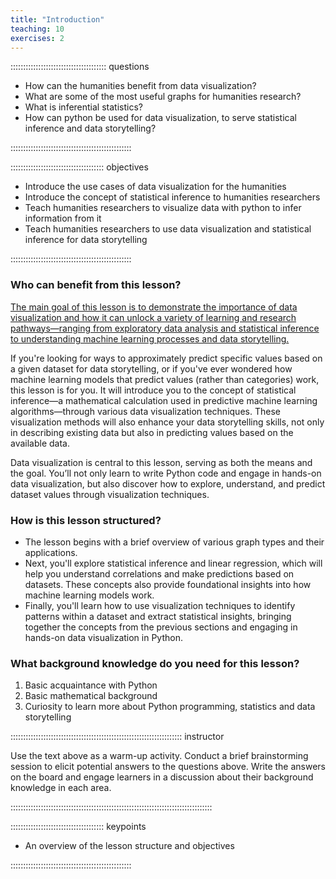 ```yaml
---
title: "Introduction"
teaching: 10
exercises: 2
---
```


:::::::::::::::::::::::::::::::::::::: questions 

- How can the humanities benefit from data visualization?
- What are some of the most useful graphs for humanities research?
- What is inferential statistics? 
- How can python be used for data visualization, to serve statistical inference and data storytelling?

::::::::::::::::::::::::::::::::::::::::::::::::

::::::::::::::::::::::::::::::::::::: objectives

- Introduce the use cases of data visualization for the humanities
- Introduce the concept of statistical inference to humanities researchers
- Teach humanities researchers to visualize data with python to infer information from it
- Teach humanities researchers to use data visualization and statistical inference for data storytelling

::::::::::::::::::::::::::::::::::::::::::::::::

### Who can benefit from this lesson?

<u>The main goal of this lesson is to demonstrate the importance of data visualization and how it can unlock a variety of learning and research pathways—ranging from exploratory data analysis and statistical inference to understanding machine learning processes and data storytelling.</u>

If you're looking for ways to approximately predict specific values based on a given dataset for data storytelling, or if you've ever wondered how machine learning models that predict values (rather than categories) work, this lesson is for you. It will introduce you to the concept of statistical inference—a mathematical calculation used in predictive machine learning algorithms—through various data visualization techniques. These visualization methods will also enhance your data storytelling skills, not only in describing existing data but also in predicting values based on the available data. 

Data visualization is central to this lesson, serving as both the means and the goal. You’ll not only learn to write Python code and engage in hands-on data visualization, but also discover how to explore, understand, and predict dataset values through visualization techniques.

### How is this lesson structured?

* The lesson begins with a brief overview of various graph types and their applications.
* Next, you'll explore statistical inference and linear regression, which will help you understand correlations and make predictions based on datasets. These concepts also provide foundational insights into how machine learning models work. 
* Finally, you'll learn how to use visualization techniques to identify patterns within a dataset and extract statistical insights, bringing together the concepts from the previous sections and engaging in hands-on data visualization in Python.  

### What background knowledge do you need for this lesson?

1. Basic acquaintance with Python
2. Basic mathematical background
3. Curiosity to learn more about Python programming, statistics and data storytelling

:::::::::::::::::::::::::::::::::::::::::::::::::::::::::::::::::::: instructor

Use the text above as a warm-up activity. Conduct a brief brainstorming session to elicit potential answers to the 
questions above. Write the answers on the board and engage learners in a discussion about their background knowledge 
in each area.

::::::::::::::::::::::::::::::::::::::::::::::::::::::::::::::::::::::::::::::::

::::::::::::::::::::::::::::::::::::: keypoints 

- An overview of the lesson structure and objectives

::::::::::::::::::::::::::::::::::::::::::::::::


